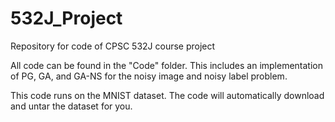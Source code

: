 # 532J_Project
Repository for code of CPSC 532J course project

All code can be found in the "Code" folder. This includes an implementation of PG, GA, and GA-NS for the noisy image and noisy label problem.

This code runs on the MNIST dataset. The code will automatically download and untar the dataset for you.
